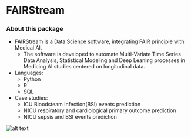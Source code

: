 # FAIRStream

### About this package
* FAIRStream is a Data Science software, integrating FAIR principle with Medical AI. 
  * The software is developed to automate Multi-Variate Time Series Data Analysis, Statistical Modeling and Deep Leaning processes in Medicing AI studies centered on longitudinal data. 
* Languages: 
  * Python
  * R
  * SQL
* Case studies: 
  * ICU Bloodsteam Infection(BSI) events prediction
  * NICU respiratory and cardiological primary outcome prediction 
  * NICU sepsis and BSI events prediction

![alt text](https://github.com/UVA-CAMA/FAIRStream/blob/main/resources/poster.png)
